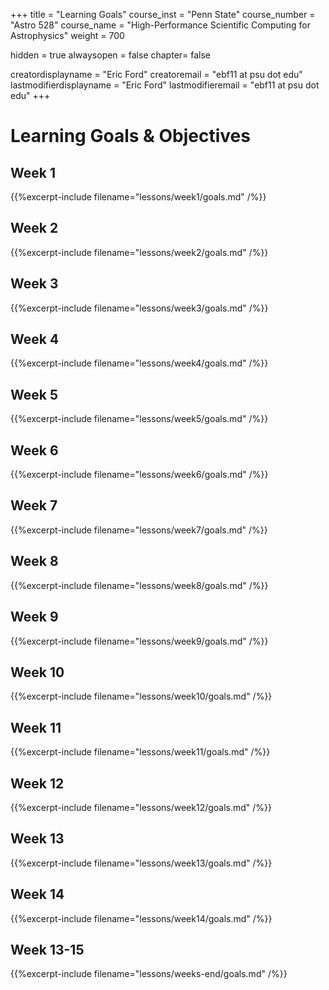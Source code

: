 +++
title = "Learning Goals"
course_inst = "Penn State"
course_number = "Astro 528"
course_name = "High-Performance Scientific Computing for Astrophysics"
weight = 700

hidden = true
alwaysopen = false
chapter= false

creatordisplayname = "Eric Ford"
creatoremail = "ebf11 at psu dot edu"
lastmodifierdisplayname = "Eric Ford"
lastmodifieremail = "ebf11 at psu dot edu"
+++

# Learning Goals & Objectives

## Week 1
{{%excerpt-include filename="lessons/week1/goals.md" /%}}

## Week 2
{{%excerpt-include filename="lessons/week2/goals.md" /%}}

## Week 3
{{%excerpt-include filename="lessons/week3/goals.md" /%}}

## Week 4
{{%excerpt-include filename="lessons/week4/goals.md" /%}}

## Week 5
{{%excerpt-include filename="lessons/week5/goals.md" /%}}

## Week 6
{{%excerpt-include filename="lessons/week6/goals.md" /%}}

## Week 7
{{%excerpt-include filename="lessons/week7/goals.md" /%}}

## Week 8
{{%excerpt-include filename="lessons/week8/goals.md" /%}}

## Week 9
{{%excerpt-include filename="lessons/week9/goals.md" /%}}

## Week 10
{{%excerpt-include filename="lessons/week10/goals.md" /%}}

## Week 11
{{%excerpt-include filename="lessons/week11/goals.md" /%}}

## Week 12
{{%excerpt-include filename="lessons/week12/goals.md" /%}}

## Week 13
{{%excerpt-include filename="lessons/week13/goals.md" /%}}

## Week 14
{{%excerpt-include filename="lessons/week14/goals.md" /%}}

## Week 13-15
{{%excerpt-include filename="lessons/weeks-end/goals.md" /%}}
